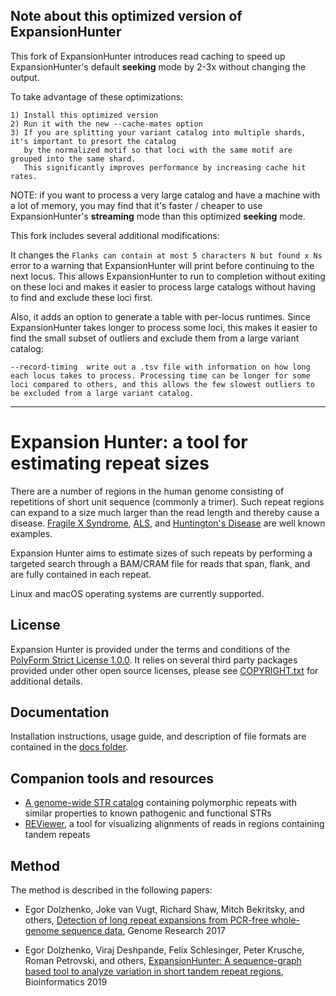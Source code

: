 ## Note about this optimized version of ExpansionHunter 

This fork of ExpansionHunter introduces read caching to speed up ExpansionHunter's default **seeking** mode by 2-3x without changing the output. 

To take advantage of these optimizations:
```
1) Install this optimized version
2) Run it with the new --cache-mates option 
3) If you are splitting your variant catalog into multiple shards, it's important to presort the catalog
   by the normalized motif so that loci with the same motif are grouped into the same shard. 
   This significantly improves performance by increasing cache hit rates. 
```

NOTE: if you want to process a very large catalog and have a machine with a lot of memory, you may find that it's faster / cheaper to use ExpansionHunter's **streaming** mode than this optimized **seeking** mode.

This fork includes several additional modifications:

It changes the `Flanks can contain at most 5 characters N but found x Ns` error to a warning that ExpansionHunter will print before continuing to the next locus. This allows ExpansionHunter to run to completion without exiting on these loci and makes it easier to process large catalogs without having to find and exclude these loci first.

Also, it adds an option to generate a table with per-locus runtimes. Since ExpansionHunter takes longer to process some loci, this makes it easier to find the small subset of outliers and exclude them from a large variant catalog:
```
--record-timing  write out a .tsv file with information on how long each locus takes to process. Processing time can be longer for some loci compared to others, and this allows the few slowest outliers to be excluded from a large variant catalog. 
```


---




# Expansion Hunter: a tool for estimating repeat sizes

There are a number of regions in the human genome consisting of repetitions of
short unit sequence (commonly a trimer). Such repeat regions can expand to a
size much larger than the read length and thereby cause a disease.
[Fragile X Syndrome](https://en.wikipedia.org/wiki/Fragile_X_syndrome),
[ALS](https://en.wikipedia.org/wiki/Amyotrophic_lateral_sclerosis), and
[Huntington's Disease](https://en.wikipedia.org/wiki/Huntington%27s_disease)
are well known examples.

Expansion Hunter aims to estimate sizes of such repeats by performing a targeted
search through a BAM/CRAM file for reads that span, flank, and are fully
contained in each repeat.

Linux and macOS operating systems are currently supported.

## License

Expansion Hunter is provided under the terms and conditions of the
[PolyForm Strict License 1.0.0](LICENSE.txt). It relies on several third party
packages provided under other open source licenses, please see
[COPYRIGHT.txt](COPYRIGHT.txt) for additional details.

## Documentation

Installation instructions, usage guide, and description of file formats are
contained in the [docs folder](docs/01_Introduction.md).

## Companion tools and resources

- [A genome-wide STR catalog](https://github.com/Illumina/RepeatCatalogs)
  containing polymorphic repeats with similar properties to known pathogenic and
  functional STRs
- [REViewer](https://github.com/Illumina/REViewer), a tool for visualizing
  alignments of reads in regions containing tandem repeats

## Method

The method is described in the following papers:

- Egor Dolzhenko, Joke van Vugt, Richard Shaw, Mitch Bekritsky, and others,
  [Detection of long repeat expansions from PCR-free whole-genome sequence data](http://genome.cshlp.org/content/27/11/1895),
  Genome Research 2017

- Egor Dolzhenko, Viraj Deshpande, Felix Schlesinger, Peter Krusche, Roman Petrovski, and others,
[ExpansionHunter: A sequence-graph based tool to analyze variation in short tandem repeat regions](https://academic.oup.com/bioinformatics/article/doi/10.1093/bioinformatics/btz431/5499079),
Bioinformatics 2019
